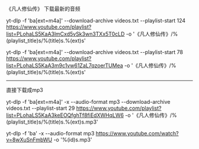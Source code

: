 


《凡人修仙传》 下载最新的音频

yt-dlp -f 'ba[ext=m4a]' --download-archive videos.txt  --playlist-start 124  https://www.youtube.com/playlist?list=PLohaLS5KaA3lmCxd5vSk3wn3TXx5T0cLD -o '《凡人修仙传》/%(playlist_title)s/%(title)s.%(ext)s'




yt-dlp -f 'ba[ext=m4a]' --download-archive videos.txt  --playlist-start 78  https://www.youtube.com/playlist?list=PLohaLS5KaA3m9c1vw61ZaL7qzoerTUMea -o '《凡人修仙传》/%(playlist_title)s/%(title)s.%(ext)s'

-----------------




直接下载成mp3



yt-dlp -f 'ba[ext=m4a]' -x --audio-format mp3 --download-archive videos.txt  --playlist-start 29  https://www.youtube.com/playlist?list=PLohaLS5KaA3keEOQfghTf8fiEdXWHqLW6 -o '《凡人修仙传》/%(playlist_title)s/%(title)s.%(ext)s.mp3'



yt-dlp -f 'ba' -x --audio-format mp3 https://www.youtube.com/watch?v=8wXuSnFmbWU -o '%(id)s.mp3'
